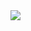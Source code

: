 <img src='https://www.dreamstime.com/horizontal-banner-hands-people-solving-puzzles-playing-intellectual-game-answering-smart-quiz-questions-horizontal-image117143646'/>
